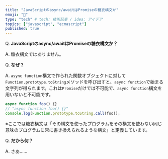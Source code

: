 ```yaml
---
title: "JavaScriptのasync/awaitはPromiseの糖衣構文か"
emoji: "🤝"
type: "tech" # tech: 技術記事 / idea: アイデア
topics: ["javascript", "ecmascript"]
published: true
---
```


Q. **JavaScriptのasync/awaitはPromiseの糖衣構文か？**

A. 糖衣構文ではありません。

Q. **なぜ？**

A. `async function`構文で作られた関数オブジェクトに対して`Function.prototype.toString`メソッドを呼び出すと、`async function`で始まる文字列が得られます。これは`Promise`だけでは不可能で、`async function`構文を用いないと不可能です。

```js
async function foo() {}
// "async function foo() {}"
console.log(Function.prototype.toString.call(foo)); 
```

※ここでは糖衣構文は「その構文を使ったプログラムをその構文を使わない同じ意味のプログラムに常に書き換えられるような構文」と定義しています。

Q. **だから何？**

A. さあ……